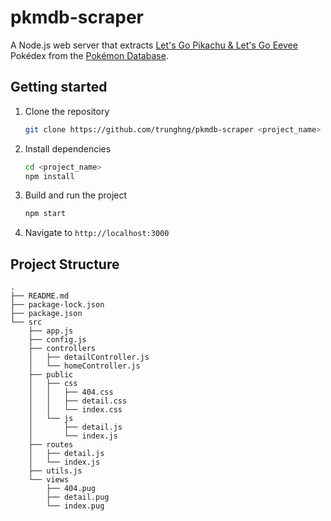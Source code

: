 # pkmdb-scraper

A Node.js web server that extracts [Let's Go Pikachu & Let's Go Eevee](https://pokemondb.net/pokedex/game/lets-go-pikachu-eevee) Pokédex from the [Pokémon Database](https://pokemondb.net).

## Getting started

1. Clone the repository
    ```bash
    git clone https://github.com/trunghng/pkmdb-scraper <project_name>
    ```

2. Install dependencies
    ```bash
    cd <project_name>
    npm install
    ```

3. Build and run the project
    ```bash
    npm start
    ```

4. Navigate to `http://localhost:3000`

## Project Structure
```
.
├── README.md
├── package-lock.json
├── package.json
└── src
    ├── app.js
    ├── config.js
    ├── controllers
    │   ├── detailController.js
    │   └── homeController.js
    ├── public
    │   ├── css
    │   │   ├── 404.css
    │   │   ├── detail.css
    │   │   └── index.css
    │   └── js
    │       ├── detail.js
    │       └── index.js
    ├── routes
    │   ├── detail.js
    │   └── index.js
    ├── utils.js
    └── views
        ├── 404.pug
        ├── detail.pug
        └── index.pug
```
